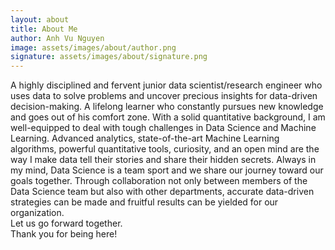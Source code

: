 ```yaml
---
layout: about
title: About Me
author: Anh Vu Nguyen
image: assets/images/about/author.png
signature: assets/images/about/signature.png
---
```


A highly disciplined and fervent junior data scientist/research engineer who uses data to solve problems and uncover precious insights for data-driven decision-making.
A lifelong learner who constantly pursues new knowledge and goes out of his comfort zone. With a solid quantitative background, I am well-equipped to deal with tough challenges in Data Science and Machine Learning.
Advanced analytics, state-of-the-art Machine Learning algorithms, powerful quantitative tools, curiosity, and an open mind are the way I make data tell their stories and share their hidden secrets.
Always in my mind, Data Science is a team sport and we share our journey toward our goals together. Through collaboration not only between members of the Data Science team but also with other departments, accurate data-driven strategies can be made and fruitful results can be yielded for our organization.
<br>Let us go forward together.
<br>Thank you for being here!


